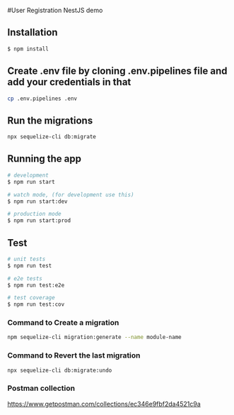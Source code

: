 #User Registration NestJS demo

## Installation

```bash
$ npm install
```

## Create .env file by cloning .env.pipelines file and add your credentials in that

```bash
cp .env.pipelines .env
```

## Run the migrations

```bash
npx sequelize-cli db:migrate
```

## Running the app

```bash
# development
$ npm run start

# watch mode, (for development use this)
$ npm run start:dev

# production mode
$ npm run start:prod
```

## Test

```bash
# unit tests
$ npm run test

# e2e tests
$ npm run test:e2e

# test coverage
$ npm run test:cov
```

### Command to Create a migration 

```bash
npm sequelize-cli migration:generate --name module-name
```

### Command to Revert the last migration 

```bash
npx sequelize-cli db:migrate:undo
```

### Postman collection
https://www.getpostman.com/collections/ec346e9fbf2da4521c9a